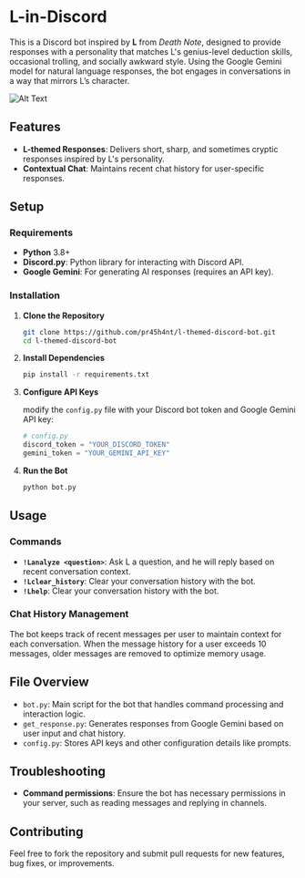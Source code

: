 
# L-in-Discord

This is a Discord bot inspired by **L** from *Death Note*, designed to provide responses with a personality that matches L's genius-level deduction skills, occasional trolling, and socially awkward style. Using the Google Gemini model for natural language responses, the bot engages in conversations in a way that mirrors L’s character.


![Alt Text](https://upload.wikimedia.org/wikipedia/commons/thumb/7/7f/L_Old_London.svg/330px-L_Old_London.svg.png)


## Features

- **L-themed Responses**: Delivers short, sharp, and sometimes cryptic responses inspired by L's personality.
- **Contextual Chat**: Maintains recent chat history for user-specific responses.

## Setup

### Requirements

- **Python** 3.8+
- **Discord.py**: Python library for interacting with Discord API.
- **Google Gemini**: For generating AI responses (requires an API key).

### Installation

1. **Clone the Repository**

   ```bash
   git clone https://github.com/pr45h4nt/l-themed-discord-bot.git
   cd l-themed-discord-bot
   ```

2. **Install Dependencies**

   ```bash
   pip install -r requirements.txt
   ```

3. **Configure API Keys**

   modify the `config.py` file with your Discord bot token and Google Gemini API key:

   ```python
   # config.py
   discord_token = "YOUR_DISCORD_TOKEN"
   gemini_token = "YOUR_GEMINI_API_KEY"
   ```

4. **Run the Bot**

   ```bash
   python bot.py
   ```

## Usage

### Commands

- **`!Lanalyze <question>`**: Ask L a question, and he will reply based on recent conversation context.
- **`!Lclear_history`**: Clear your conversation history with the bot.
- **`!Lhelp`**: Clear your conversation history with the bot.

### Chat History Management

The bot keeps track of recent messages per user to maintain context for each conversation. When the message history for a user exceeds 10 messages, older messages are removed to optimize memory usage.

## File Overview

- `bot.py`: Main script for the bot that handles command processing and interaction logic.
- `get_response.py`: Generates responses from Google Gemini based on user input and chat history.
- `config.py`: Stores API keys and other configuration details like prompts.

## Troubleshooting

- **Command permissions**: Ensure the bot has necessary permissions in your server, such as reading messages and replying in channels.

## Contributing

Feel free to fork the repository and submit pull requests for new features, bug fixes, or improvements.


